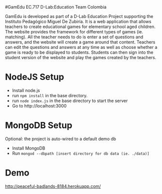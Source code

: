 #GamEdu
EC.717 D-Lab:Education
Team Colombia

GamEdu is developed as part of a D-Lab Education Project supporting the Instituto Pedagógico Miguel De Zubiría. It is a web application that allows teachers to create educational games for elementary school aged children. The website provides the framework for different types of games (ie. matching). All the teacher needs to do is enter a set of questions and answers, and the website will create a game around that content. Teachers can edit the questions and answers at any time as well as choose whether a game is ready to be displayed to students. Students can then sign into the student version of the website and play the games created by the teachers.

# NodeJS Setup

* Install node.js
* run `npm install` in the base directory.
* run `node index.js` in the base directory to start the server
* Go to http://localhost:3000 

# MongoDB Setup
Optional: the project is auto-wired to a default demo db
* Install MongoDB
* Run `mongod --dbpath [insert directory for db data (ie. ./data)]`

# Demo
http://peaceful-badlands-8184.herokuapp.com/



